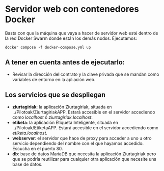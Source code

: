 # Servidor web con contenedores Docker

Basta con que la máquina que vaya a hacer de servidor web esté dentro de la red Docker Swarm donde están los demás nodos. Ejecutamos:

`docker compose -f docker-compose.yml up`

## A tener en cuenta antes de ejecutarlo:

- Revisar la dirección del contrato y la clave privada que se mandan como variables de entorno en la apliación web.

## Los servicios que se despliegan
- **ziurtagiriak**: la aplicación Ziurtagiriak, situada en ../Pilotoak/ZiurtagiriakAPP. Estará accesible en el servidor accediendo como *localhost* ó *ziurtagiriak.localhost*.
- **etiketa**: la aplicación Etiqueta Inteligente, situada en ../Pilotoak/EtiketaAPP. Estará accesible en el servidor accediendo como *etiketa.localhost*.
- **webserver**: el servidor que hace de proxy para acceder a uno u otro servicio dependiendo del nombre con el que hayamos accedido. Escucha en el puerto 80.
- **db**: base de datos MariaDB que necesita la aplicación Ziurtagiriak pero que se podría reutilizar para cualquier otra aplicación que necesite una base de datos.
